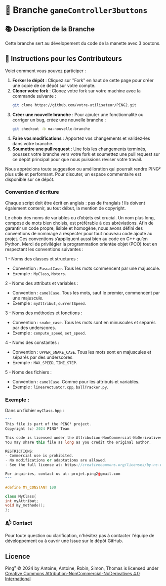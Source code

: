 # 🚀 Branche ```gameController3buttons```
## 📚 Description de la Branche
Cette branche sert au dévelopement du code de la manette avec 3 boutons.

## 📄 Instructions pour les Contributeurs
Voici comment vous pouvez participer :

1. **Forker le dépôt** : Cliquez sur "Fork" en haut de cette page pour créer une copie de ce dépôt sur votre compte.
2. **Cloner votre fork** : Clonez votre fork sur votre machine avec la commande suivante :
   ```bash
   git clone https://github.com/votre-utilisateur/PING2.git
3. **Créer une nouvelle branche** : Pour ajouter une fonctionnalité ou corriger un bug, créez une nouvelle branche :
   ```bash
   git checkout -b ma-nouvelle-branche
4. **Faire vos modifications** : Apportez vos changements et validez-les dans votre branche.
5. **Soumettre une pull request** : Une fois les changements terminés, poussez votre branche vers votre fork et soumettez une pull request sur ce dépôt principal pour que nous puissions réviser votre travail.

Nous apprécions toute suggestion ou amélioration qui pourrait rendre PING² plus utile et performant. Pour discuter, un espace commentaire est disponible sur ce dépôt.

### Convention d'écriture
Chaque script doit être écrit en anglais : pas de franglais ! Ils doivent également contenir, au tout début, la mention de copyright.

Le choix des noms de variables ou d’objets est crucial. Un nom plus long, composé de mots bien choisis, est préférable à des abréviations. Afin de garantir un code propre, lisible et homogène, nous avons défini des conventions de nommage à respecter pour tout nouveau code ajouté au projet. Ces conventions s’appliquent aussi bien au code en C++ qu’en Python. Merci de privilégier la programmation orientée objet (POO) tout en respectant les conventions suivantes :

1 - Noms des classes et structures :
- Convention : ```PascalCase```. Tous les mots commencent par une majuscule.
- Exemple : ```MyClass```, ```Motors```.
   
2 - Noms des attributs et variables :
- Convention : ```camelCase```. Tous les mots, sauf le premier, commencent par une majuscule.
- Exemple : ```myAttribut```, ```currentSpeed```.

3 - Noms des méthodes et fonctions :
- Convention : ```snake_case```. Tous les mots sont en minuscules et séparés par des underscores.
- Exemple : ```compute_speed```, ```set_speed```.

4 - Noms des constantes :
- Convention : ```UPPER_SNAKE_CASE```. Tous les mots sont en majuscules et séparés par des underscores.
- Exemple : ```MAX_SPEED```, ```TIME_STEP```.

5 - Noms des fichiers :
- Convention : ```camelCase```. Comme pour les attributs et variables.
- Exemple : ```linearActuator.cpp```, ```ballTracker.py```.
    
### Exemple :

Dans un fichier ```myClass.hpp``` :
```hpp
"""
This file is part of the PING² project.
Copyright (c) 2024 PING² Team

This code is licensed under the Attribution-NonCommercial-NoDerivatives 4.0 International (CC BY-NC-ND 4.0).
You may share this file as long as you credit the original author.

RESTRICTIONS:
- Commercial use is prohibited.
- No modifications or adaptations are allowed.
- See the full license at: https://creativecommons.org/licenses/by-nc-nd/4.0/

For inquiries, contact us at: projet.ping2@gmail.com
"""

#define MY_CONSTANT 100

class MyClass{
int myAttribut;
void my_methode();
};
```

### 📬 Contact
Pour toute question ou clarification, n'hésitez pas à contacter l'équipe de développement ou à ouvrir une Issue sur le dépôt GitHub.

## Licence

Ping² © 2024 by Antoine, Antoine, Robin, Simon, Thomas is licensed under [Creative Commons Attribution-NonCommercial-NoDerivatives 4.0 International](https://creativecommons.org/licenses/by-nc-nd/4.0/)
